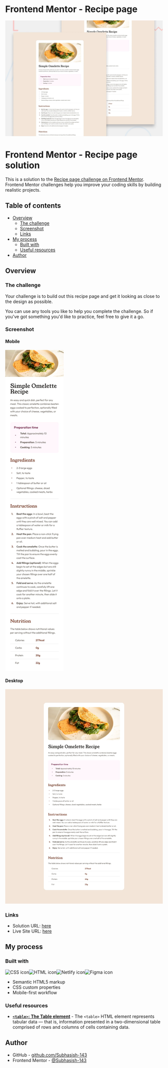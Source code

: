 # Frontend Mentor - Recipe page

![Design preview for the Recipe page coding challenge](./design/desktop-preview.jpg)


# Frontend Mentor - Recipe page solution

This is a solution to the [Recipe page challenge on Frontend Mentor](https://www.frontendmentor.io/challenges/recipe-page-KiTsR8QQKm). Frontend Mentor challenges help you improve your coding skills by building realistic projects. 

## Table of contents

- [Overview](#overview)
  - [The challenge](#the-challenge)
  - [Screenshot](#screenshot)
  - [Links](#links)
- [My process](#my-process)
  - [Built with](#built-with)
  - [Useful resources](#useful-resources)
- [Author](#author)

## Overview
### The challenge

Your challenge is to build out this recipe page and get it looking as close to the design as possible.

You can use any tools you like to help you complete the challenge. So if you've got something you'd like to practice, feel free to give it a go.

### Screenshot
#### Mobile
![](./design/mobile-design.jpg)
#### Desktop
![](./design/desktop-design.jpg)
   

### Links

- Solution URL: [here](https://github.com/Subhasish-143/Frontend-Mentors/tree/main/recipe-page-main)
- Live Site URL: [here](https://starlit-tartufo-536d6e.netlify.app/)

## My process

### Built with
<img src="https://img.shields.io/badge/CSS3-1572B6?style=for-the-badge&logo=css3&logoColor=white" alt="CSS icon" height="30" /><img src="https://img.shields.io/badge/HTML5-E34F26?style=for-the-badge&logo=html5&logoColor=white" alt="HTML icon" height="30" /><img src="https://img.shields.io/badge/Netlify-00C7B7?style=for-the-badge&logo=netlify&logoColor=white" alt="Netlify icon" height="30" /><img src="https://img.shields.io/badge/Figma-F24E1E?style=for-the-badge&logo=figma&logoColor=white" alt="Figma icon" height="30" />
- Semantic HTML5 markup
- CSS custom properties
- Mobile-first workflow

### Useful resources

- <b>[`<table>`: The Table element](https://developer.mozilla.org/en-US/docs/Web/HTML/Element/table)</b> - The `<table>` HTML element represents tabular data — that is, information presented in a two-dimensional table comprised of rows and columns of cells containing data.

## Author

- GitHub - [github.com/Subhasish-143]((https://github.com/Subhasish-143))
- Frontend Mentor - [@Subhasish-143](https://www.frontendmentor.io/profile/Subhasish-143)

